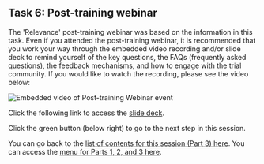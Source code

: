 ## Task 6: Post-training webinar

The 'Relevance' post-training webinar was based on the information in this task. Even if you attended the post-training webinar, it is recommended that you work your way through the embedded video recording and/or slide deck to remind yourself of the key questions, the FAQs (frequently asked questions), the feedback mechanisms, and how to engage with the trial community. If you would like to watch the recording, please see the video below:

![Embedded video of Post-training Webinar event](images/relevance-PostTrainingEventVideo.gif)

Click the following link to access the [slide deck](https://ncce.io/OCsl4I).

Click the green button (below right) to go to the next step in this session.

You can go back to the [list of contents for this session (Part 3) here](https://projects.raspberrypi.org/en/projects/Year8-RelevanceTraining-Part3-GBICi4).
You can access the [menu for Parts 1, 2, and 3 here](https://projects.raspberrypi.org/en/pathways/year8-relevancetraining-gbici4).
